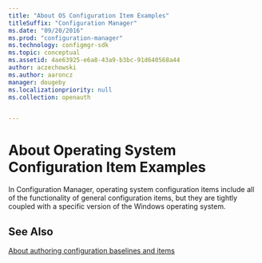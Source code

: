 ```yaml
---
title: "About OS Configuration Item Examples"
titleSuffix: "Configuration Manager"
ms.date: "09/20/2016"
ms.prod: "configuration-manager"
ms.technology: configmgr-sdk
ms.topic: conceptual
ms.assetid: 4ae63925-e6a8-43a9-b3bc-91d640568a44
author: aczechowski
ms.author: aaroncz
manager: dougeby
ms.localizationpriority: null
ms.collection: openauth


---
```

# About Operating System Configuration Item Examples
In Configuration Manager, operating system configuration items include all of the functionality of general configuration items, but they are tightly coupled with a specific version of the Windows operating system.  

## See Also  
[About authoring configuration baselines and items](about-authoring-configuration-baselines-and-configuration-items.md)

